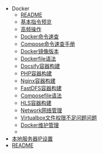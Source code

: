* Docker
  * [README](/person/系统架构/Docker/)
  * [基本指令预览](/person/系统架构/Docker/基本指令预览)
  * [高频操作](/person/系统架构/Docker/高频操作)
  * [Docker命令速查](/person/系统架构/Docker/Docker命令速查)
  * [Compose命令速查手册](/person/系统架构/Docker/DockerCompose命令速查手册)
  * [Docker镜像版本](/person/系统架构/Docker/Docker镜像版本)
  * [Dockerfile语法](/person/系统架构/Docker/Dockerfile语法)
  * [Docsify容器构建](/person/系统架构/Docker/Docsify容器构建)
  * [PHP容器构建](/person/系统架构/Docker/PHP容器构建)
  * [Nginx容器构建](/person/系统架构/Docker/Nginx容器构建)
  * [FastDFS容器构建](/person/系统架构/Docker/FastDFS容器构建)
  * [Composefile语法](/person/系统架构/Docker/Composefile语法)
  * [HLS容器构建](/person/系统架构/Docker/HLS容器构建.md)
  * [Network网络管理](/person/系统架构/Docker/Network网络管理.md)
  * [Virtualbox文件权限不足问题问题](/person/系统架构/Docker/Virtualbox文件权限不足问题问题)
  * [Docker维护管理](/person/系统架构/Docker/Docker维护管理)
  * 
* [本地服务器IP设置](/person/系统架构/Docker/本地服务器IP设置)
* [README](/person/)
